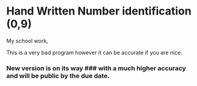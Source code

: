 # Hand Written Number identification (0,9)
My school work,

This is a very bad program however it can be accurate if you are nice.

### New version is on its way ### with a much higher accuracy and will be public by the due date.

